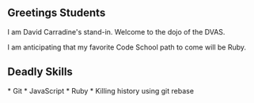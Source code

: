 <h2>Greetings Students</h2>

I am David Carradine's stand-in. Welcome to the dojo of the DVAS.

I am anticipating that my favorite Code School path to come will be Ruby.

<h2>Deadly Skills</h2>
* Git
* JavaScript
* Ruby
* Killing history using git rebase

